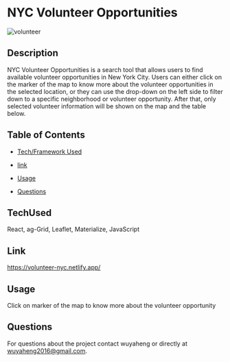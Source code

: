 # NYC Volunteer Opportunities
![volunteer](https://user-images.githubusercontent.com/52837649/111875306-76a78f80-896f-11eb-954a-87efa9e5ffd8.png)

## Description
NYC Volunteer Opportunities is a search tool that allows users to find available volunteer opportunities in New York City. Users can either click on the marker of the map to know more about the volunteer opportunities in the selected location, or they can use the drop-down on the left side to filter down to a specific neighborhood or volunteer opportunity. After that, only selected volunteer information will be shown on the map and the table below. 


## Table of Contents

* [Tech/Framework Used](#TechUsed)

* [link](#Link)

* [Usage](#usage) 

* [Questions](#Questions)


## TechUsed
React, ag-Grid, Leaflet, Materialize, JavaScript

## Link
https://volunteer-nyc.netlify.app/

## Usage
Click on marker of the map to know more about the volunteer opportunity

## Questions
For questions about the project contact wuyaheng or directly at wuyaheng2016@gmail.com.


